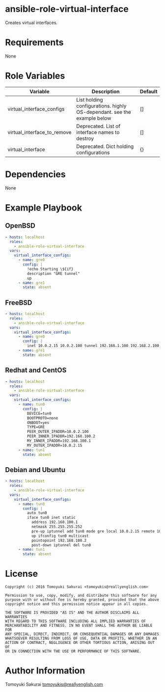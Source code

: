 # ansible-role-virtual-interface

Creates virtual interfaces.

# Requirements

None

# Role Variables

| Variable | Description | Default |
|----------|-------------|---------|
| virtual\_interface\_configs | List holding configurations. highly OS-dependant. see the example below | [] |
| virtual\_interface\_to\_remove | Deprecated. List of interface names to destroy | [] |
| virtual\_interface | Deprecated. Dict holding configurations  | {} |

# Dependencies

None

# Example Playbook

## OpenBSD

```yaml
- hosts: localhost
  roles:
    - ansible-role-virtual-interface
  vars:
    virtual_interface_configs:
      - name: gre0
        config: |
          !echo Starting \${if}
          description "GRE tunnel"
          up
      - name: gre1
        state: absent
```

## FreeBSD

```yaml
- hosts: localhost
  roles:
    - ansible-role-virtual-interface
  vars:
    virtual_interface_configs:
      - name: gre0
        config: |
          inet 10.0.2.15 10.0.2.100 tunnel 192.168.1.100 192.168.2.100 grekey MY_GRE_KEY
      - name: gre1
        state: absent
```

## Redhat and CentOS

```yaml
- hosts: localhost
  roles:
    - ansible-role-virtual-interface
  vars:
    virtual_interface_configs:
      - name: tun0
        config: |
          DEVICE=tun0
          BOOTPROTO=none
          ONBOOT=yes
          TYPE=GRE
          PEER_OUTER_IPADDR=10.0.2.100
          PEER_INNER_IPADDR=192.168.100.2
          MY_INNER_IPADDR=192.168.100.1
          MY_OUTER_IPADDR=10.0.2.15
      - name: tun1
        state: absent
```

## Debian and Ubuntu

```yaml
- hosts: localhost
  roles:
    - ansible-role-virtual-interface
  vars:
    virtual_interface_configs:
      - name: tun0
        config: |
          auto tun0
          iface tun0 inet static
            address 192.168.100.1
            netmask 255.255.255.252
            pre-up iptunnel add tun0 mode gre local 10.0.2.15 remote 10.0.2.100 ttl 255
            up ifconfig tun0 multicast
            pointopoint 192.168.100.2
            post-down iptunnel del tun0
      - name: tun1
        state: absent
```

# License

```
Copyright (c) 2016 Tomoyuki Sakurai <tomoyukis@reallyenglish.com>

Permission to use, copy, modify, and distribute this software for any
purpose with or without fee is hereby granted, provided that the above
copyright notice and this permission notice appear in all copies.

THE SOFTWARE IS PROVIDED "AS IS" AND THE AUTHOR DISCLAIMS ALL WARRANTIES
WITH REGARD TO THIS SOFTWARE INCLUDING ALL IMPLIED WARRANTIES OF
MERCHANTABILITY AND FITNESS. IN NO EVENT SHALL THE AUTHOR BE LIABLE FOR
ANY SPECIAL, DIRECT, INDIRECT, OR CONSEQUENTIAL DAMAGES OR ANY DAMAGES
WHATSOEVER RESULTING FROM LOSS OF USE, DATA OR PROFITS, WHETHER IN AN
ACTION OF CONTRACT, NEGLIGENCE OR OTHER TORTIOUS ACTION, ARISING OUT OF
OR IN CONNECTION WITH THE USE OR PERFORMANCE OF THIS SOFTWARE.
```

# Author Information

Tomoyuki Sakurai <tomoyukis@reallyenglish.com>
